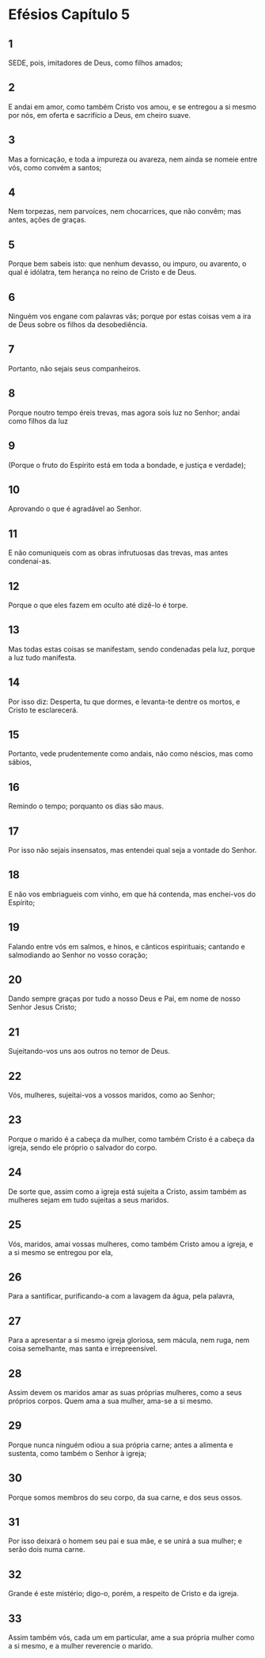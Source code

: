 # Efésios Capítulo 5

## 1
SEDE, pois, imitadores de Deus, como filhos amados;

## 2
E andai em amor, como também Cristo vos amou, e se entregou a si mesmo por nós, em oferta e sacrifício a Deus, em cheiro suave.

## 3
Mas a fornicação, e toda a impureza ou avareza, nem ainda se nomeie entre vós, como convém a santos;

## 4
Nem torpezas, nem parvoíces, nem chocarrices, que não convêm; mas antes, ações de graças.

## 5
Porque bem sabeis isto: que nenhum devasso, ou impuro, ou avarento, o qual é idólatra, tem herança no reino de Cristo e de Deus.

## 6
Ninguém vos engane com palavras vãs; porque por estas coisas vem a ira de Deus sobre os filhos da desobediência.

## 7
Portanto, não sejais seus companheiros.

## 8
Porque noutro tempo éreis trevas, mas agora sois luz no Senhor; andai como filhos da luz

## 9
(Porque o fruto do Espírito está em toda a bondade, e justiça e verdade);

## 10
Aprovando o que é agradável ao Senhor.

## 11
E não comuniqueis com as obras infrutuosas das trevas, mas antes condenai-as.

## 12
Porque o que eles fazem em oculto até dizê-lo é torpe.

## 13
Mas todas estas coisas se manifestam, sendo condenadas pela luz, porque a luz tudo manifesta.

## 14
Por isso diz: Desperta, tu que dormes, e levanta-te dentre os mortos, e Cristo te esclarecerá.

## 15
Portanto, vede prudentemente como andais, não como néscios, mas como sábios,

## 16
Remindo o tempo; porquanto os dias são maus.

## 17
Por isso não sejais insensatos, mas entendei qual seja a vontade do Senhor.

## 18
E não vos embriagueis com vinho, em que há contenda, mas enchei-vos do Espírito;

## 19
Falando entre vós em salmos, e hinos, e cânticos espirituais; cantando e salmodiando ao Senhor no vosso coração;

## 20
Dando sempre graças por tudo a nosso Deus e Pai, em nome de nosso Senhor Jesus Cristo;

## 21
Sujeitando-vos uns aos outros no temor de Deus.

## 22
Vós, mulheres, sujeitai-vos a vossos maridos, como ao Senhor;

## 23
Porque o marido é a cabeça da mulher, como também Cristo é a cabeça da igreja, sendo ele próprio o salvador do corpo.

## 24
De sorte que, assim como a igreja está sujeita a Cristo, assim também as mulheres sejam em tudo sujeitas a seus maridos.

## 25
Vós, maridos, amai vossas mulheres, como também Cristo amou a igreja, e a si mesmo se entregou por ela,

## 26
Para a santificar, purificando-a com a lavagem da água, pela palavra,

## 27
Para a apresentar a si mesmo igreja gloriosa, sem mácula, nem ruga, nem coisa semelhante, mas santa e irrepreensível.

## 28
Assim devem os maridos amar as suas próprias mulheres, como a seus próprios corpos. Quem ama a sua mulher, ama-se a si mesmo.

## 29
Porque nunca ninguém odiou a sua própria carne; antes a alimenta e sustenta, como também o Senhor à igreja;

## 30
Porque somos membros do seu corpo, da sua carne, e dos seus ossos.

## 31
Por isso deixará o homem seu pai e sua mãe, e se unirá a sua mulher; e serão dois numa carne.

## 32
Grande é este mistério; digo-o, porém, a respeito de Cristo e da igreja.

## 33
Assim também vós, cada um em particular, ame a sua própria mulher como a si mesmo, e a mulher reverencie o marido.

